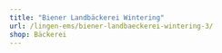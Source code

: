 ```yaml
---
title: "Biener Landbäckerei Wintering"
url: /lingen-ems/biener-landbaeckerei-wintering-3/
shop: Bäckerei
---
```

